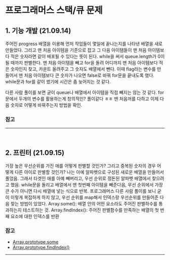 # 프로그래머스 스택/큐 문제

## 1. 기능 개발 (21.09.14)

주어진 progress 배열을 이용해 먼저 작업들이 몇일에 끝나는지를 나타낸 배열을 새로 만들었다.
그리고 맨 처음 아이템을 기준으로 잡고 그 다음 아이템들이 맨 처음 아이템보다 적은 숫자라면 같이 배포될 수 있다는 뜻이 된다.
while을 써서 queue.length가 0이 될 때까지 판별한다.
맨 처음 아이템을 빼고 for을 돌려 어디까지 맨 처음 아이템보다 적은 숫자인지 찾고, 카운트 올려주고 그 숫자도 배열에서 뺀다.
이때 flag라는 변수를 만들어서 맨 처음 아이템보다 큰 숫자가 나오면 false로 바꿔 for문을 끝내도록 했다.
while문과 for를 같이 썼기에 시간은 좀 늦어지는 것 같다.

다른 사람 풀이를 보면 굳이 queue나 배열에서 아이템을 직접 빼지는 않는 것 같다.
for문에서 두개의 변수를 활용하는게 창의적인? 풀이같다 ㅎㅎ
맨 처음꺼를 다하고 이제 다음 숫자로 어떻게 바꿔주는지 방법을 확인.

### 참고

---

<br>

## 2. 프린터 (21.09.15)

가장 높은 우선순위를 가진 애를 어떻게 판별할 것인가?
그리고 중복된 숫자의 경우 어떻게 다른 아이로 판별할 것인가?
나는 아예 알파벳으로 구성된 새로운 배열을 만들어서 풀었음.
그래서 타겟인 애를 아예 빼버리고, 우선 순위로 정돈된 알파벳 배열에서 찾으려고 했음.
while문을 돌리고 배열에서 맨 첫번째 아이템을 빼준다음, 우선 순위에서 가장 큰 수가 아니면 다시 배열에 넣는 식으로 반복.
프로그래머스 다른 사람 풀이를 보니 굳이 이렇게 복잡하게 하지 않고,
우선 순위를 map해서 인덱스랑 우선순위를 만들어준 다음 찾는 방법이 있었다.
Array.some(): 배열 안의 어떤 요소라도 주어진 판별하수를 통과하는지 테스트하는 것.
Array.findIndex(): 주어진 판별함수를 만족하는 배열의 첫 번째 요소에 대한 인덱스를 반환

### 참고

- [Array.prototype.some](https://developer.mozilla.org/ko/docs/Web/JavaScript/Reference/Global_Objects/Array/some)
- [Array.prototype.findIndex()](https://developer.mozilla.org/ko/docs/Web/JavaScript/Reference/Global_Objects/Array/findIndex)

---

<br>
